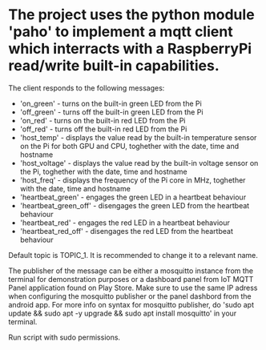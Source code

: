 <h1>The project uses the python module 'paho' to implement a mqtt client which interracts with a RaspberryPi read/write built-in capabilities.</h1>

The client responds to the following messages:
  + 'on_green' - turns on the built-in green LED from the Pi
  + 'off_green' - turns off the built-in green LED from the Pi
  + 'on_red' - turns on the built-in red LED from the Pi
  + 'off_red' - turns off the built-in red LED from the Pi
  + 'host_temp' - displays the value read by the built-in temperature sensor on the Pi for both GPU and CPU, toghether with the date, time and hostname
  + 'host_voltage' - displays the value read by the built-in voltage sensor on the Pi, toghether with the date, time and hostname
  + 'host_freq' - displays the frequency of the Pi core in MHz, toghether with the date, time and hostname
  + 'heartbeat_green' - engages the green LED in a heartbeat behaviour
  + 'heartbeat_green_off' - disengages the green LED from the heartbeat behaviour
  + 'heartbeat_red' - engages the red LED in a heartbeat behaviour
  + 'heartbeat_red_off' - disengages the red LED from the heartbeat behaviour

Default topic is TOPIC_1. It is recommended to change it to a relevant name.

The publisher of the message can be either a mosquitto instance from the terminal for demonstration purposes or a dashboard panel from IoT MQTT Panel application found on Play Store. Make sure to use the same IP adress when configuring the mosquitto publisher or the panel dashbord from the android app. For more info on syntax for mosquitto publisher, do 'sudo apt update && sudo apt -y upgrade && sudo apt install mosquitto' in your terminal. 

Run script with sudo permissions.

